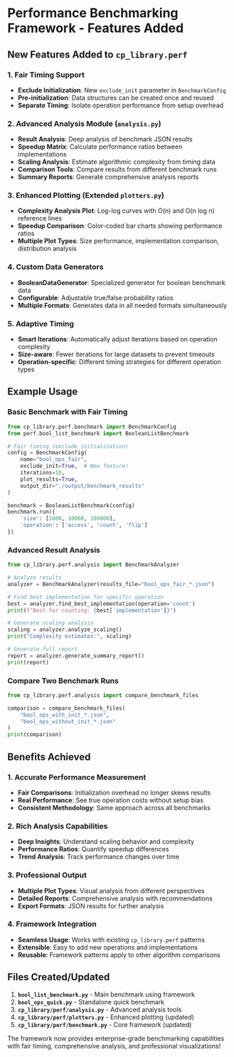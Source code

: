 # Performance Benchmarking Framework - Features Added

## New Features Added to `cp_library.perf`

### 1. **Fair Timing Support**
- **Exclude Initialization**: New `exclude_init` parameter in `BenchmarkConfig`
- **Pre-initialization**: Data structures can be created once and reused
- **Separate Timing**: Isolate operation performance from setup overhead

### 2. **Advanced Analysis Module** (`analysis.py`)
- **Result Analysis**: Deep analysis of benchmark JSON results
- **Speedup Matrix**: Calculate performance ratios between implementations
- **Scaling Analysis**: Estimate algorithmic complexity from timing data
- **Comparison Tools**: Compare results from different benchmark runs
- **Summary Reports**: Generate comprehensive analysis reports

### 3. **Enhanced Plotting** (Extended `plotters.py`)
- **Complexity Analysis Plot**: Log-log curves with O(n) and O(n log n) reference lines
- **Speedup Comparison**: Color-coded bar charts showing performance ratios
- **Multiple Plot Types**: Size performance, implementation comparison, distribution analysis

### 4. **Custom Data Generators**
- **BooleanDataGenerator**: Specialized generator for boolean benchmark data
- **Configurable**: Adjustable true/false probability ratios
- **Multiple Formats**: Generates data in all needed formats simultaneously

### 5. **Adaptive Timing**
- **Smart Iterations**: Automatically adjust iterations based on operation complexity
- **Size-aware**: Fewer iterations for large datasets to prevent timeouts
- **Operation-specific**: Different timing strategies for different operation types

## Example Usage

### Basic Benchmark with Fair Timing
```python
from cp_library.perf.benchmark import BenchmarkConfig
from perf.bool_list_benchmark import BooleanListBenchmark

# Fair timing (exclude initialization)
config = BenchmarkConfig(
    name="bool_ops_fair",
    exclude_init=True,  # New feature!
    iterations=10,
    plot_results=True,
    output_dir="./output/benchmark_results"
)

benchmark = BooleanListBenchmark(config)
benchmark.run({
    'size': [1000, 10000, 100000],
    'operation': ['access', 'count', 'flip']
})
```

### Advanced Result Analysis
```python
from cp_library.perf.analysis import BenchmarkAnalyzer

# Analyze results
analyzer = BenchmarkAnalyzer(results_file="bool_ops_fair_*.json")

# Find best implementation for specific operation
best = analyzer.find_best_implementation(operation='count')
print(f"Best for counting: {best['implementation']}")

# Generate scaling analysis
scaling = analyzer.analyze_scaling()
print("Complexity estimates:", scaling)

# Generate full report
report = analyzer.generate_summary_report()
print(report)
```

### Compare Two Benchmark Runs
```python
from cp_library.perf.analysis import compare_benchmark_files

comparison = compare_benchmark_files(
    "bool_ops_with_init_*.json",
    "bool_ops_without_init_*.json"
)
print(comparison)
```

## Benefits Achieved

### 1. **Accurate Performance Measurement**
- **Fair Comparisons**: Initialization overhead no longer skews results
- **Real Performance**: See true operation costs without setup bias
- **Consistent Methodology**: Same approach across all benchmarks

### 2. **Rich Analysis Capabilities**
- **Deep Insights**: Understand scaling behavior and complexity
- **Performance Ratios**: Quantify speedup differences
- **Trend Analysis**: Track performance changes over time

### 3. **Professional Output**
- **Multiple Plot Types**: Visual analysis from different perspectives
- **Detailed Reports**: Comprehensive analysis with recommendations
- **Export Formats**: JSON results for further analysis

### 4. **Framework Integration**
- **Seamless Usage**: Works with existing `cp_library.perf` patterns
- **Extensible**: Easy to add new operations and implementations
- **Reusable**: Framework patterns apply to other algorithm comparisons

## Files Created/Updated

1. **`bool_list_benchmark.py`** - Main benchmark using framework
2. **`bool_ops_quick.py`** - Standalone quick benchmark  
3. **`cp_library/perf/analysis.py`** - Advanced analysis tools
4. **`cp_library/perf/plotters.py`** - Enhanced plotting (updated)
5. **`cp_library/perf/benchmark.py`** - Core framework (updated)

The framework now provides enterprise-grade benchmarking capabilities with fair timing, comprehensive analysis, and professional visualizations!